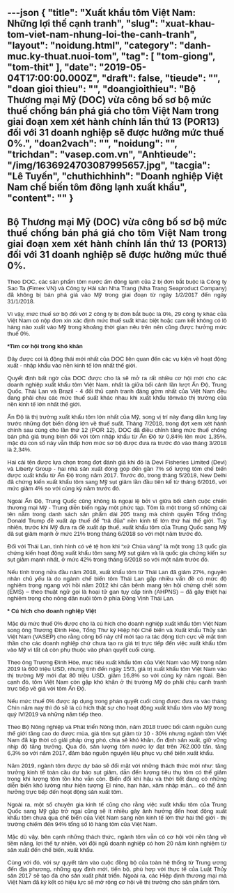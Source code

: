 ---json
{
    "title": "Xuất khẩu tôm Việt Nam: Những lợi thế cạnh tranh",
    "slug": "xuat-khau-tom-viet-nam-nhung-loi-the-canh-tranh",
    "layout": "noidung.html",
    "category": "danh-muc.ky-thuat.nuoi-tom",
    "tag": [
        "tom-giong",
        "tom-thit"
    ],
    "date": "2019-05-04T17:00:00.000Z",
    "draft": false,
    "tieude": "",
    "doan gioi thieu": "",
    "doangioithieu": "Bộ Thương mại Mỹ (DOC) vừa công bố sơ bộ mức thuế chống bán phá giá cho tôm Việt Nam trong giai đoạn xem xét hành chính lần thứ 13 (POR13) đối với 31 doanh nghiệp sẽ được hưởng mức thuế 0%.",
    "doan2vach": "",
    "noidung": "",
    "trichdan": "vasep.com.vn",
    "Anhtieude": "/img/1636924703087995657.jpg",
    "tacgia": "Lê Tuyến",
    "chuthichhinh": "Doanh nghiệp Việt Nam chế biến tôm đông lạnh xuất khẩu",
    "__content__": ""
}
---
<h2 style="text-align:justify">Bộ Thương mại Mỹ (DOC) vừa c&ocirc;ng bố sơ bộ mức thuế chống b&aacute;n ph&aacute; gi&aacute; cho t&ocirc;m Việt Nam trong giai đoạn xem x&eacute;t h&agrave;nh ch&iacute;nh lần thứ 13 (POR13) đối với 31 doanh nghiệp sẽ được hưởng mức thuế 0%.</h2>

<div style="text-align:justify">
<p style="text-align:justify"><span style="font-size:13px"><span style="color:#1b1b1b"><span style="font-family:Arial"><span style="background-color:#ffffff"><span style="font-size:10pt">Theo DOC, c&aacute;c sản phẩm t&ocirc;m nước ấm đ&ocirc;ng lạnh của 2 bị đơn bắt buộc l&agrave; C&ocirc;ng ty Sao Ta (Fimex VN) v&agrave; C&ocirc;ng ty Hải sản Nha Trang (Nha Trang Seaproduct Company) đ&atilde; kh&ocirc;ng bị b&aacute;n ph&aacute; gi&aacute; v&agrave;o Mỹ trong giai đoạn từ ng&agrave;y 1/2/2017 đến ng&agrave;y 31/1/2018.</span></span></span></span></span></p>

<p style="margin-left:0cm; margin-right:0cm; text-align:justify"><span style="font-size:13px"><span style="color:#1b1b1b"><span style="font-family:Arial"><span style="background-color:#ffffff"><span style="background-color:white"><span style="font-size:10pt">V&igrave; vậy, mức thuế sơ bộ đối với 2 c&ocirc;ng ty bị đơn bắt buộc l&agrave; 0%, 29 c&ocirc;ng ty kh&aacute;c của Việt Nam c&oacute; nộp đơn xin x&aacute;c định mức thuế suất kh&aacute;c biệt hoặc cam kết kh&ocirc;ng c&oacute; l&ocirc; h&agrave;ng n&agrave;o xuất v&agrave;o Mỹ trong khoảng thời gian n&ecirc;u tr&ecirc;n n&ecirc;n cũng được hưởng mức thuế 0%.&nbsp;</span></span></span></span></span></span></p>

<p style="margin-left:0cm; margin-right:0cm; text-align:justify"><span style="font-size:13px"><span style="color:#1b1b1b"><span style="font-family:Arial"><span style="background-color:#ffffff"><span style="background-color:white"><strong><span style="font-size:10pt">*T&igrave;m cơ hội trong kh&oacute; khăn</span></strong></span></span></span></span></span></p>

<p style="margin-left:0cm; margin-right:0cm; text-align:justify"><span style="font-size:13px"><span style="color:#1b1b1b"><span style="font-family:Arial"><span style="background-color:#ffffff"><span style="background-color:white"><span style="font-size:10pt">Đ&acirc;y được coi l&agrave; động th&aacute;i mới nhất của DOC li&ecirc;n quan đến c&aacute;c vụ kiện về hoạt động xuất - nhập khẩu v&agrave;o nền kinh tế lớn nhất thế giới.</span></span></span></span></span></span></p>

<p style="margin-left:0cm; margin-right:0cm; text-align:justify"><span style="font-size:13px"><span style="color:#1b1b1b"><span style="font-family:Arial"><span style="background-color:#ffffff"><span style="background-color:white"><span style="font-size:10pt">Quyết định bất ngờ của DOC được cho l&agrave; sẽ mở ra rất nhiều cơ hội mới cho c&aacute;c doanh nghiệp xuất khẩu t&ocirc;m Việt Nam, nhất l&agrave; giữa bối cảnh lần lượt Ấn Độ, Trung Quốc, Th&aacute;i Lan v&agrave; Brazil - 4 đối thủ cạnh tranh đ&aacute;ng gờm nhất của Việt Nam đều đang phải chịu c&aacute;c mức thuế suất kh&aacute;c nhau khi&nbsp;</span><span style="font-size:10pt">xuất khẩu t&ocirc;m</span><span style="font-size:10pt">v&agrave;o thị trường của nền kinh tế lớn nhất thế giới.&nbsp;</span></span></span></span></span></span></p>

<p style="margin-left:0cm; margin-right:0cm; text-align:justify"><span style="font-size:13px"><span style="color:#1b1b1b"><span style="font-family:Arial"><span style="background-color:#ffffff"><span style="background-color:white"><span style="font-size:10pt">Ấn Độ l&agrave; thị trường xuất khẩu t&ocirc;m lớn nhất của Mỹ, song vị tr&iacute; n&agrave;y đang dần lung lay trước những đợt biến động lớn về thuế suất. Th&aacute;ng 7/2018, trong đợt xem x&eacute;t h&agrave;nh ch&iacute;nh sau c&ugrave;ng cho lần thứ 12 (POR 12), DOC đ&atilde; điều&nbsp;chỉnh tăng&nbsp;</span><span style="font-size:10pt">mức thuế chống b&aacute;n ph&aacute; gi&aacute;</span><span style="font-size:10pt">&nbsp;trung b&igrave;nh đối với t&ocirc;m nhập khẩu từ Ấn Độ từ 0,84% l&ecirc;n mức 1,35%, mặc d&ugrave; con số n&agrave;y vẫn thấp hơn mức sơ bộ được đưa ra trước đ&oacute; v&agrave;o th&aacute;ng 3/2018 l&agrave; 2,34%.&nbsp;</span></span></span></span></span></span></p>

<p style="margin-left:0cm; margin-right:0cm; text-align:justify"><span style="font-size:13px"><span style="color:#1b1b1b"><span style="font-family:Arial"><span style="background-color:#ffffff"><span style="background-color:white"><span style="font-size:10pt">Hai c&aacute;i t&ecirc;n được lựa chọn trong đợt đ&aacute;nh gi&aacute; khi đ&oacute; l&agrave; Devi Fisheries Limited (Devi) v&agrave; Liberty Group - hai nh&agrave; sản xuất đ&oacute;ng g&oacute;p đến gần 7% số lượng t&ocirc;m chế biến được xuất khẩu từ Ấn Độ trong năm 2017. Trước đ&oacute;, trong th&aacute;ng 5/2018, New Delhi đ&atilde; chứng kiến xuất khẩu t&ocirc;m sang Mỹ sụt giảm lần đầu ti&ecirc;n kể từ th&aacute;ng 6/2016, với mức giảm 4% so với c&ugrave;ng kỳ năm trước đ&oacute;.&nbsp;</span></span></span></span></span></span></p>

<p style="margin-left:0cm; margin-right:0cm; text-align:justify"><span style="font-size:13px"><span style="color:#1b1b1b"><span style="font-family:Arial"><span style="background-color:#ffffff"><span style="background-color:white"><span style="font-size:10pt">Ngo&agrave;i Ấn Độ, Trung Quốc cũng kh&ocirc;ng l&agrave; ngoại lệ bởi v&igrave; giữa bối cảnh cuộc chiến thương mại Mỹ - Trung diễn biến ng&agrave;y một phức tạp. T&ocirc;m l&agrave; một trong số những c&aacute;i t&ecirc;n nằm trong danh s&aacute;ch sản phẩm d&agrave;i 205 trang m&agrave; ch&iacute;nh quyền Tổng thống Donald Trump đề xuất &aacute;p thuế để &quot;trả đũa&quot; nền kinh tế lớn thứ hai thế giới. Tuy nhi&ecirc;n, trước khi Mỹ đưa ra đề xuất &aacute;p thuế, xuất khẩu t&ocirc;m của Trung Quốc sang Mỹ đ&atilde; sụt giảm mạnh ở mức 21% trong th&aacute;ng 6/2018 so với một năm trước đ&oacute;.&nbsp;</span></span></span></span></span></span></p>

<p style="margin-left:0cm; margin-right:0cm; text-align:justify"><span style="font-size:13px"><span style="color:#1b1b1b"><span style="font-family:Arial"><span style="background-color:#ffffff"><span style="background-color:white"><span style="font-size:10pt">Đối với Th&aacute;i Lan, t&igrave;nh h&igrave;nh c&oacute; vẻ tệ hơn khi &ldquo;xứ Ch&ugrave;a v&agrave;ng&rdquo; l&agrave; một trong 13 quốc gia chứng kiến hoạt động xuất khẩu t&ocirc;m sang Mỹ sụt giảm v&agrave; l&agrave; quốc gia chứng kiến sự sụt giảm mạnh nhất, ở mức 42% trong th&aacute;ng 6/2018 so với một năm trước đ&oacute;.</span></span></span></span></span></span></p>

<p style="margin-left:0cm; margin-right:0cm; text-align:justify"><span style="font-size:13px"><span style="color:#1b1b1b"><span style="font-family:Arial"><span style="background-color:#ffffff"><span style="background-color:white"><span style="font-size:10pt">Nếu t&iacute;nh trong nửa đầu năm 2018, xuất khẩu t&ocirc;m từ Th&aacute;i Lan đ&atilde; giảm 27%, nguy&ecirc;n nh&acirc;n chủ yếu l&agrave; do ng&agrave;nh chế biến t&ocirc;m Th&aacute;i Lan gặp nhiều vấn đề c&oacute; mức độ nghi&ecirc;m trọng ngang với hồi năm 2012 khi căn bệnh mang t&ecirc;n hội chứng chết sớm (EMS) &ndash; theo thuật ngữ gọi l&agrave; hoại tử gan tụy cấp t&iacute;nh (AHPNS) &ndash; đ&atilde; g&acirc;y thiệt hại nghi&ecirc;m trọng cho n&ocirc;ng d&acirc;n nu&ocirc;i t&ocirc;m ở ph&iacute;a Đ&ocirc;ng Vịnh Th&aacute;i Lan.&nbsp;</span></span></span></span></span></span></p>

<p style="margin-left:0cm; margin-right:0cm; text-align:justify"><span style="font-size:13px"><span style="color:#1b1b1b"><span style="font-family:Arial"><span style="background-color:#ffffff"><span style="background-color:white"><strong><span style="font-size:10pt">* C&uacute; h&iacute;ch cho doanh nghiệp Việt</span></strong></span></span></span></span></span></p>

<p style="margin-left:0cm; margin-right:0cm; text-align:justify"><span style="font-size:13px"><span style="color:#1b1b1b"><span style="font-family:Arial"><span style="background-color:#ffffff"><span style="background-color:white"><span style="font-size:10pt">Mặc d&ugrave; mức thuế 0% được cho l&agrave; c&uacute; h&iacute;ch cho doanh nghiệp xuất khẩu t&ocirc;m Việt Nam song&nbsp;&ocirc;ng Trương Đ&igrave;nh H&ograve;e, Tổng Thư k&yacute; Hiệp hội Chế biến v&agrave; Xuất khẩu Thủy sản Việt Nam (VASEP) cho rằng c&ocirc;ng bố n&agrave;y chỉ mới tạo ra t&aacute;c động t&iacute;ch cực về mặt tinh thần cho c&aacute;c doanh nghiệp chứ chưa tạo ra gi&aacute; trị trực tiếp đến việc xuất khẩu t&ocirc;m v&agrave;o Mỹ v&igrave; tất cả c&ograve;n phụ thuộc v&agrave;o ph&aacute;n quyết cuối c&ugrave;ng.&nbsp;</span></span></span></span></span></span></p>

<p style="margin-left:0cm; margin-right:0cm; text-align:justify"><span style="font-size:13px"><span style="color:#1b1b1b"><span style="font-family:Arial"><span style="background-color:#ffffff"><span style="background-color:white"><span style="font-size:10pt">Theo &ocirc;ng Trương Đ&igrave;nh H&ograve;e, mục ti&ecirc;u xuất khẩu t&ocirc;m của Việt Nam v&agrave;o Mỹ trong năm 2019 l&agrave; 600 triệu USD, nhưng t&iacute;nh đến ng&agrave;y 15/3, gi&aacute; trị xuất khẩu t&ocirc;m Việt Nam v&agrave;o thị trường Mỹ mới đạt 80 triệu USD, giảm 16,8% so với c&ugrave;ng kỳ năm ngo&aacute;i. B&ecirc;n cạnh đ&oacute;, t&ocirc;m Việt Nam c&ograve;n gặp kh&oacute; khăn ở&nbsp;thị trường Mỹ do phải chịu cạnh tranh trực tiếp về gi&aacute; với t&ocirc;m Ấn Độ.&nbsp;</span></span></span></span></span></span></p>

<p style="margin-left:0cm; margin-right:0cm; text-align:justify"><span style="font-size:13px"><span style="color:#1b1b1b"><span style="font-family:Arial"><span style="background-color:#ffffff"><span style="background-color:white"><span style="font-size:10pt">Nếu mức thuế 0% được &aacute;p dụng trong ph&aacute;n quyết cuối c&ugrave;ng được đưa ra v&agrave;o th&aacute;ng Ch&iacute;n năm nay th&igrave; đ&oacute; sẽ l&agrave; c&uacute; h&iacute;ch thật sự cho hoạt động xuất khẩu t&ocirc;m v&agrave;o Mỹ trong qu&yacute; IV/2019 v&agrave; những năm tiếp theo.</span></span></span></span></span></span></p>

<p style="margin-left:0cm; margin-right:0cm; text-align:justify"><span style="font-size:13px"><span style="color:#1b1b1b"><span style="font-family:Arial"><span style="background-color:#ffffff"><span style="background-color:white"><span style="font-size:10pt">Theo Bộ N&ocirc;ng nghiệp v&agrave; Ph&aacute;t triển N&ocirc;ng th&ocirc;n, năm 2018 trước bối cảnh nguồn cung thế giới tăng cao do được m&ugrave;a, gi&aacute; t&ocirc;m sụt giảm từ 10 - 30% nhưng ng&agrave;nh t&ocirc;m Việt Nam đ&atilde; kịp thời c&oacute; giải ph&aacute;p ứng ph&oacute;, chia sẻ kh&oacute; khăn, ổn định sản xuất, giữ vững nhịp độ tăng trưởng. Qua đ&oacute;, sản lượng t&ocirc;m nước lợ đạt tr&ecirc;n 762.000 tấn, tăng 6,3% so với năm 2017, đảm bảo nguồn nguy&ecirc;n liệu phục vụ chế biến xuất khẩu.&nbsp;</span></span></span></span></span></span></p>

<p style="margin-left:0cm; margin-right:0cm; text-align:justify"><span style="font-size:13px"><span style="color:#1b1b1b"><span style="font-family:Arial"><span style="background-color:#ffffff"><span style="background-color:white"><span style="font-size:10pt">Năm 2019, ng&agrave;nh t&ocirc;m được dự b&aacute;o sẽ đối mặt với những th&aacute;ch thức mới như: tăng trưởng kinh tế to&agrave;n cầu dự b&aacute;o sụt giảm, dẫn đến lượng ti&ecirc;u thụ t&ocirc;m c&oacute; thể giảm trong khi lượng t&ocirc;m tồn kho vẫn c&ograve;n. Biến đổi kh&iacute; hậu v&agrave; thời tiết đang c&oacute; những diễn biến kh&oacute; lường như hiện tượng El nino, hạn h&aacute;n, x&acirc;m nhập mặn... c&oacute; thể ảnh hưởng trực tiếp đến hoạt động sản xuất t&ocirc;m.</span></span></span></span></span></span></p>

<p style="margin-left:0cm; margin-right:0cm; text-align:justify"><span style="font-size:13px"><span style="color:#1b1b1b"><span style="font-family:Arial"><span style="background-color:#ffffff"><span style="background-color:white"><span style="font-size:10pt">Ngo&agrave;i ra, một số chuy&ecirc;n gia kinh tế cũng cho rằng việc xuất khẩu t&ocirc;m của Trung Quốc sang Mỹ gặp trở ngại cũng sẽ &iacute;t nhiều g&acirc;y ảnh hưởng đến hoạt động xuất khẩu t&ocirc;m chưa qua chế biến của Việt Nam sang nền kinh tế lớn thứ hai thế giới - thị trường chiếm đến 94% tổng số l&ocirc; h&agrave;ng t&ocirc;m của Việt Nam.</span></span></span></span></span></span></p>

<p style="margin-left:0cm; margin-right:0cm; text-align:justify"><span style="font-size:13px"><span style="color:#1b1b1b"><span style="font-family:Arial"><span style="background-color:#ffffff"><span style="background-color:white"><span style="font-size:10pt">Mặc d&ugrave; vậy, b&ecirc;n cạnh những th&aacute;ch thức, ng&agrave;nh t&ocirc;m vẫn c&oacute; cơ hội với nền tảng về tiềm năng, lợi thế tự nhi&ecirc;n, với đội ngũ doanh nghiệp c&oacute; hơn 20 năm kinh nghiệm từ sản xuất đến chế biến, xuất khẩu.</span></span></span></span></span></span></p>

<p style="margin-left:0cm; margin-right:0cm; text-align:justify"><span style="font-size:13px"><span style="color:#1b1b1b"><span style="font-family:Arial"><span style="background-color:#ffffff"><span style="background-color:white"><span style="font-size:10pt">C&ugrave;ng với đ&oacute;, với sự quyết t&acirc;m v&agrave;o cuộc đồng bộ của to&agrave;n hệ thống từ Trung ương đến địa phương, những quy định mới, tiến bộ, ph&ugrave; hợp với thực tế của Luật Thủy sản 2017 sẽ tạo đ&agrave; cho sản xuất ph&aacute;t triển. Ngo&agrave;i ra, c&aacute;c Hiệp định thương mại m&agrave; Việt Nam đ&atilde; k&yacute; kết c&oacute; hiệu lực sẽ mở rộng cơ hội về thị trường cho sản phẩm t&ocirc;m.</span></span></span></span></span></span></p>
</div>
